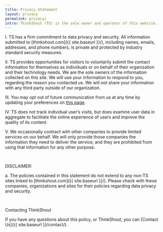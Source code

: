 ```yaml
---
title: Privacy Statement
layout: privacy
permalink: privacy/
intro: ThinkShout (TS) is the sole owner and operator of this website. By visiting  <a href="{{ site.baseurl }}/">thinkshout.com</a>, you accept the practices described in this privacy and security statement. TS reserves the right to modify or amend this statement at any time and for any reason by posting such changes on this page.
---
```


I. TS has a firm commitment to data privacy and security. All information submitted to [thinkshout.com]({{ site.baseurl }}/), including names, emails, addresses, and phone numbers, is private and protected by industry standard security measures.

II. TS provides opportunities for visitors to voluntarily submit the contact information for themselves as individuals or on behalf of their organization and their technology needs. We are the sole owners of the information collected on this site. We will use your information to respond to you, regarding the reason you contacted us. We will not share your information with any third party outside of our organization.

III. You may opt out of future communication from us at any time by updating your preferences on [this page](https://thinkshout.us1.list-manage.com/unsubscribe?u=2ec82d6db8eeef3d5b33b762e&id=e85720354e).

IV. TS does not track individual user’s visits, but does examine user data in aggregate to facilitate the online experience of users and improve the quality of its content.

V. We occasionally contract with other companies to provide limited services on our behalf. We will only provide those companies the information they need to deliver the service, and they are prohibited from using that information for any other purpose.

<br>

DISCLAIMER:

a. The policies contained in this statement do not extend to any non-TS sites linked to [thinkshout.com]({{ site.baseurl }}/). Please check with these companies, organizations and sites for their policies regarding data privacy and security.

<br>

Contacting ThinkShout

If you have any questions about this policy, or ThinkShout, you can [Contact Us]({{ site.baseurl }}/contact/).
